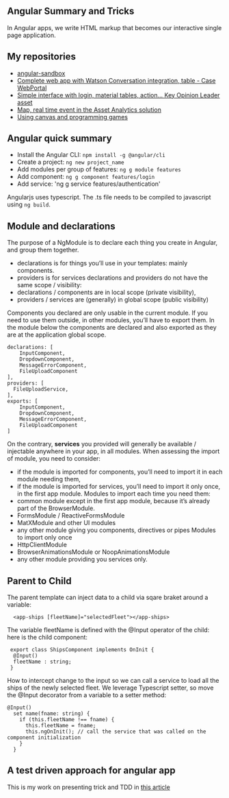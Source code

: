 ## Angular Summary and Tricks
In Angular apps, we write HTML markup that becomes our interactive single page application.
## My repositories
* [angular-sandbox](https://github.com/jbcodeforce/angular-sandbox)
* [Complete web app with Watson Conversation integration, table - Case WebPortal](https://github.com/ibm-cloud-architecture/refarch-caseportal-app)
* [Simple interface with login, material tables, action... Key Opinion Leader asset]()
* [Map, real time event in the Asset Analytics solution](https://github.com/ibm-cloud-architecture/refarch-asset-analytics)
* [Using canvas and programming games](https://github.com/jbcodeforce/jmcbridge)

## Angular quick summary
* Install the Angular CLI: `npm install -g @angular/cli`
* Create a project: `ng new project_name`
* Add modules per group of features: `ng g module features`
* Add component: `ng g component features/login`
* Add service: 'ng g service features/authentication'

Angularjs uses typescript. The .ts file needs to be compiled to javascript using `ng build`.

## Module and declarations

The purpose of a NgModule is to declare each thing you create in Angular, and group them together.
* declarations is for things you’ll use in your templates: mainly components.
* providers is for services declarations and providers do not have the same scope / visibility:
 * declarations / components are in local scope (private visibility),
 * providers / services are (generally) in global scope (public visibility)

Components you declared are only usable in the current module. If you need to use them outside, in other modules, you’ll have to export them. In the module below the components are declared and also exported as they are at the application global scope.
```
declarations: [
    InputComponent,
    DropdownComponent,
    MessageErrorComponent,
    FileUploadComponent
],
providers: [
  FileUploadService,
],
exports: [
    InputComponent,
    DropdownComponent,
    MessageErrorComponent,
    FileUploadComponent
]
```
On the contrary, **services** you provided will generally be available / injectable anywhere in your app, in all modules.
When assessing the import of module, you need to consider:
* if the module is imported for components, you’ll need to import it in each module needing them,
* if the module is imported for services, you’ll need to import it only once, in the first app module.
Modules to import each time you need them:
* common module except in the first app module, because it’s already part of the BrowserModule.
* FormsModule / ReactiveFormsModule
* MatXModule and other UI modules
* any other module giving you components, directives or pipes
Modules to import only once
* HttpClientModule
* BrowserAnimationsModule or NoopAnimationsModule
* any other module providing you services only.

## Parent to Child
The parent template can inject data to a child via sqare braket around a variable:
```
  <app-ships [fleetName]="selectedFleet"></app-ships>
```
The variable fleetName is defined with the @Input operator of the child: here is the child component:
```
 export class ShipsComponent implements OnInit {
  @Input()
  fleetName : string;
 }
```

How to intercept change to the input so we can call a service to load all the ships of the newly selected fleet. We leverage Typescript setter, so move the @Input decorator from a variable to a setter method:
```
@Input()
  set name(fname: string) {
    if (this.fleetName !== fname) {
      this.fleetName = fname;
      this.ngOnInit(); // call the service that was called on the component initialization
    }    
  }
```

## A test driven approach for angular app
This is my work on presenting trick and TDD in [this article](https://github.com/ibm-cloud-architecture/refarch-caseportal-app/blob/master/docs/tdd.md)
